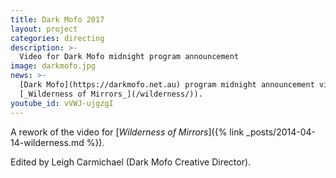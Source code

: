 ```yaml
---
title: Dark Mofo 2017
layout: project
categories: directing
description: >-
  Video for Dark Mofo midnight program announcement
image: darkmofo.jpg
news: >-
  [Dark Mofo](https://darkmofo.net.au) program midnight announcement video (a rework of
  [_Wilderness of Mirrors_](/wilderness/)).
youtube_id: vVWJ-ujgzgI
---
```


A rework of the video for [_Wilderness of Mirrors_]({% link _posts/2014-04-14-wilderness.md %}).

Edited by Leigh Carmichael (Dark Mofo Creative Director).
